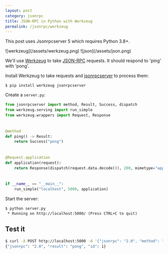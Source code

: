 ```yaml
---
layout: post
category: jsonrpc
title: JSON-RPC in Python with Werkzeug
permalink: /jsonrpc/werkzeug
---
```

<div class="warning" markdown="1">
    <p>This post uses Jsonrpcserver 5 which requires Python 3.8+.</p>
</div>

<div class="wide-logos" markdown="1">
![werkzeug](/assets/werkzeug.png)
![json](/assets/json.png)
</div>

We'll use [Werkzeug](http://werkzeug.pocoo.org) to take
[JSON-RPC](http://www.jsonrpc.org/) requests. It should respond to 'ping' with
'pong'.

Install Werkzeug to take requests and
[jsonrpcserver](https://www.jsonrpcserver.com/) to process them:

``` shell
$ pip install werkzeug jsonrpcserver
```

Create a `server.py`:

```python
from jsonrpcserver import method, Result, Success, dispatch
from werkzeug.serving import run_simple
from werkzeug.wrappers import Request, Response


@method
def ping() -> Result:
    return Success("pong")


@Request.application
def application(request):
    return Response(dispatch(request.data.decode()), 200, mimetype="application/json")


if __name__ == "__main__":
    run_simple("localhost", 5000, application)
```

Start the server:

``` shell
$ python server.py
 * Running on http://localhost:5000/ (Press CTRL+C to quit)
```

## Test it

```sh
$ curl -X POST http://localhost:5000 -d '{"jsonrpc": "2.0", "method": "ping", "id": 1}'
{"jsonrpc": "2.0", "result": "pong", "id": 1}
```
